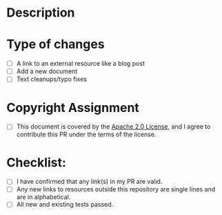 <!--- Provide a general summary of your changes in the Title above -->
<!--- If you're unsure about anything in this checklist, don't hesitate to create a PR and ask. I'm happy to help! -->

# Description

<!--- Describe your changes in detail -->

# Type of changes

<!--- What types of changes does your submission introduce? Put an `x` in all the boxes that apply: -->

- [ ] A link to an external resource like a blog post
- [ ] Add a new document
- [ ] Text cleanups/typo fixes

# Copyright Assignment

- [ ] This document is covered by the [Apache 2.0 License](https://github.com/unixorn/awesome-zsh-plugins/blob/master/LICENSE), and I agree to contribute this PR under the terms of the license.

# Checklist:

<!--- Go over all the following points, and put an `x` in all the boxes that apply. -->
- [ ] I have confirmed that any link(s) in my PR are valid.
- [ ] Any new links to resources outside this repository are single lines and are in alphabetical.
- [ ] All new and existing tests passed.
